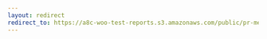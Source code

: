 ```yaml
---
layout: redirect
redirect_to: https://a8c-woo-test-reports.s3.amazonaws.com/public/pr-merge/43118/api/index.html
---
```

